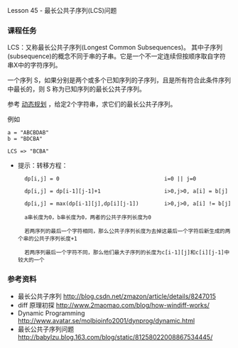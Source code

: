 
Lesson 45 - 最长公共子序列(LCS)问题

### 课程任务

LCS：又称最长公共子序列(Longest Common Subsequences)。 其中子序列(subsequence)的概念不同于串的子串。它是一个不一定连续但按顺序取自字符串X中的字符序列。 

一个序列 S，如果分别是两个或多个已知序列的子序列，且是所有符合此条件序列中最长的，则 S 称为已知序列的最长公共子序列。

参考 [动态规划](http://zh.wikipedia.org/wiki/动态规划) ，给定2个字符串，求它们的最长公共子序列。

例如

	a = "ABCBDAB"
	b = "BDCBA"

	LCS => "BCBA"

* 提示：转移方程：

		dp[i,j] = 0                                 i=0 || j=0

		dp[i,j] = dp[i-1][j-1]+1                    i>0,j>0, a[i] = b[j]       

		dp[i,j] = max(dp[i-1][j],dp[i][j-1])        i>0,j>0, a[i] != b[j]

		a串长度为0，b串长度为0，两者的公共子序列长度为0

		若两序列的最后一个字符相同，那么公共子序列长度为去掉这最后一个字符后新生成的两个串的公共子序列长度+1

		若两序列最后一个字符不同，那么他们最大子序列的长度为c[i-1][j]和c[i][j-1]中较大的一个

### 参考资料
* 最长公共子序列 <http://blog.csdn.net/zmazon/article/details/8247015>
* diff 原理初探 <http://www.2maomao.com/blog/how-windiff-works/>
* Dynamic Programming <http://www.avatar.se/molbioinfo2001/dynprog/dynamic.html>
* 最长公共子序列问题 <http://babylzu.blog.163.com/blog/static/81258022008867534445/>
